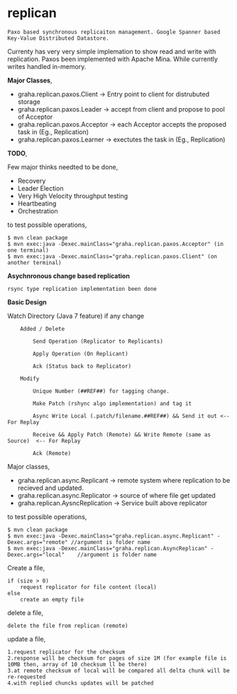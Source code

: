replican
========

    Paxo based synchronous replicaiton management. Google Spanner based Key-Value Distributed Datastore. 


Currenty has very very simple implemation to show read and write with replication. 
Paxos been implemented with Apache Mina. While currently writes handled in-memory.

**Major Classes**,

* graha.replican.paxos.Client   -> Entry point to client for distrubuted storage
* graha.replican.paxos.Leader   -> accept from client and propose to pool of Acceptor 
* graha.replican.paxos.Acceptor -> each Acceptor accepts the proposed task in (Eg., Replication)
* graha.replican.paxos.Learner  -> exectutes the task in (Eg., Replication)



**TODO**,

Few major thinks needted to be done,

 * Recovery
 * Leader Election
 * Very High Velocity throughput testing
 * Heartbeating
 * Orchestration



to test possible operations,

    $ mvn clean package
    $ mvn exec:java -Dexec.mainClass="graha.replican.paxos.Acceptor" (in one terminal)
    $ mvn exec:java -Dexec.mainClass="graha.replican.paxos.Client" (on another terminal)


**Asychnronous change based replication**

    rsync type replication implementation been done
    

**Basic Design**

Watch Directory (Java 7 feature)
	if any change
	
		Added / Delete  
	
			Send Operation (Replicator to Replicants)
	
			Apply Operation (On Replicant)
	
			Ack (Status back to Replicator)
	
		Modify
	
			Unique Number (##REF##) for tagging change.
	
			Make Patch (rshync algo implementation) and tag it
	
			Async Write Local (.patch/filename.##REF##) && Send it out <-- For Replay
	
			Receive && Apply Patch (Remote) && Write Remote (same as Source)  <-- For Replay
	
			Ack (Remote)


Major classes,    

* graha.replican.async.Replicant  -> remote system where replication to be recieved and updated.
* graha.replican.async.Replicator -> source of where file get updated
* graha.replican.AysncReplication -> Service built above replicator


to test possible operations,

    $ mvn clean package
    $ mvn exec:java -Dexec.mainClass="graha.replican.async.Replicant" -Dexec.args="remote" //argument is folder name
    $ mvn exec:java -Dexec.mainClass="graha.replican.AsyncReplican" -Dexec.args="local"    //argument is folder name



Create a file,

    if (size > 0)
        request replicator for file content (local)
    else
        create an empty file
        
delete a file,

    delete the file from replican (remote)
    

update a file,

    1.request replicator for the checksum
    2.response will be checksum for pages of size 1M (for example file is 10MB then, array of 10 checksum ll be there)
    3.at remote checksum of local will be compared all delta chunk will be re-requested
    4.with replied chuncks updates will be patched 
    
    
